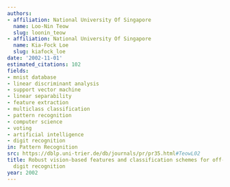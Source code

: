 ```yaml
---
authors:
- affiliation: National University Of Singapore
  name: Loo-Nin Teow
  slug: loonin_teow
- affiliation: National University Of Singapore
  name: Kia-Fock Loe
  slug: kiafock_loe
date: '2002-11-01'
estimated_citations: 102
fields:
- mnist database
- linear discriminant analysis
- support vector machine
- linear separability
- feature extraction
- multiclass classification
- pattern recognition
- computer science
- voting
- artificial intelligence
- digit recognition
in: Pattern Recognition
src: https://dblp.uni-trier.de/db/journals/pr/pr35.html#TeowL02
title: Robust vision-based features and classification schemes for off-line handwritten
  digit recognition
year: 2002
---
```

